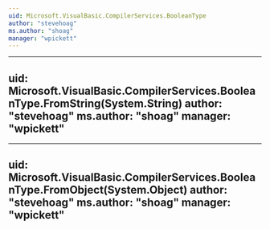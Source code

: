 ```yaml
---
uid: Microsoft.VisualBasic.CompilerServices.BooleanType
author: "stevehoag"
ms.author: "shoag"
manager: "wpickett"
---
```


---
uid: Microsoft.VisualBasic.CompilerServices.BooleanType.FromString(System.String)
author: "stevehoag"
ms.author: "shoag"
manager: "wpickett"
---

---
uid: Microsoft.VisualBasic.CompilerServices.BooleanType.FromObject(System.Object)
author: "stevehoag"
ms.author: "shoag"
manager: "wpickett"
---
